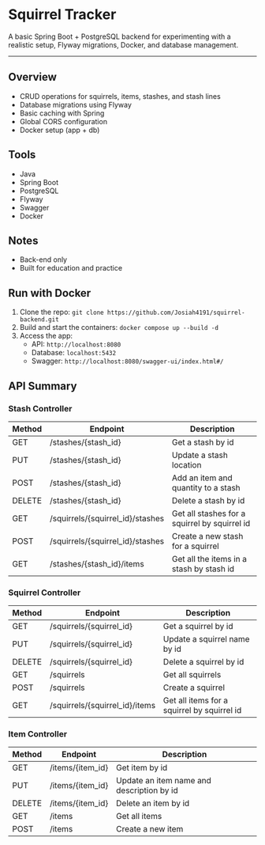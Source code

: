 # Squirrel Tracker

A basic Spring Boot + PostgreSQL backend for experimenting with a realistic setup, Flyway migrations, Docker, and database management.

---

## Overview

- CRUD operations for squirrels, items, stashes, and stash lines
- Database migrations using Flyway
- Basic caching with Spring
- Global CORS configuration
- Docker setup (app + db)

## Tools

- Java
- Spring Boot
- PostgreSQL
- Flyway
- Swagger
- Docker

## Notes

- Back-end only
- Built for education and practice

## Run with Docker

1. Clone the repo: `git clone https://github.com/Josiah4191/squirrel-backend.git`
2. Build and start the containers: `docker compose up --build -d`
3. Access the app: 
   - API: `http://localhost:8080`
   - Database: `localhost:5432`
   - Swagger: `http://localhost:8080/swagger-ui/index.html#/`

## API Summary

### Stash Controller

| Method | Endpoint                         | Description                                   |
|--------|----------------------------------|-----------------------------------------------|
| GET    | /stashes/{stash_id}              | Get a stash by id                             |
| PUT    | /stashes/{stash_id}              | Update a stash location                       |
| POST   | /stashes/{stash_id}              | Add an item and quantity to a stash           |
| DELETE | /stashes/{stash_id}              | Delete a stash by id                          |
| GET    | /squirrels/{squirrel_id}/stashes | Get all stashes for a squirrel by squirrel id |
| POST   | /squirrels/{squirrel_id}/stashes | Create a new stash for a squirrel             |
| GET    | /stashes/{stash_id}/items        | Get all the items in a stash by stash id      |


### Squirrel Controller

| Method | Endpoint                       | Description                                 |
|--------|--------------------------------|---------------------------------------------|
| GET    | /squirrels/{squirrel_id}       | Get a squirrel by id                        |
| PUT    | /squirrels/{squirrel_id}       | Update a squirrel name by id                |
| DELETE | /squirrels/{squirrel_id}       | Delete a squirrel by id                     |
| GET    | /squirrels                     | Get all squirrels                           |
| POST   | /squirrels                     | Create a squirrel                           |
| GET    | /squirrels/{squirrel_id}/items | Get all items for a squirrel by squirrel id |


### Item Controller

| Method | Endpoint         | Description                               |
|--------|------------------|-------------------------------------------|
| GET    | /items/{item_id} | Get item by id                            |
| PUT    | /items/{item_id} | Update an item name and description by id |
| DELETE | /items/{item_id} | Delete an item by id                      |
| GET    | /items           | Get all items                             |
| POST   | /items           | Create a new item                         |
